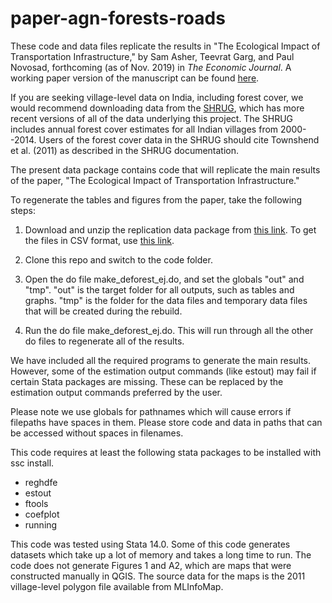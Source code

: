 # paper-agn-forests-roads

These code and data files replicate the results in "The Ecological
Impact of Transportation Infrastructure," by Sam Asher, Teevrat Garg,
and Paul Novosad, forthcoming (as of Nov. 2019) in *The Economic
Journal*.  A working paper version of the manuscript can be found
[here](http://www.dartmouth.edu/~novosad/agn-roads-forests.pdf).

If you are seeking village-level data on India, including forest
cover, we would recommend downloading data from the
[SHRUG](devdatalab.org/shrug), which has more recent versions of all
of the data underlying this project.  The SHRUG includes annual forest
cover estimates for all Indian villages from 2000--2014. Users of the
forest cover data in the SHRUG should cite Townshend et al. (2011) as
described in the SHRUG documentation.

The present data package contains code that will replicate the main
results of the paper, "The Ecological Impact of Transportation
Infrastructure."

To regenerate the tables and figures from the paper, take the
following steps:

1. Download and unzip the replication data package from [this
   link](https://www.dropbox.com/s/z3qimv5yzbzkpmy/agn-roads-forests-data.zip?dl=0). To
   get the files in CSV format, use [this link](https://www.dropbox.com/s/ardumusrboqssy1/agn-roads-forests-csv.zip?dl=0).

2. Clone this repo and switch to the code folder.

3. Open the do file make_deforest_ej.do, and set the globals "out" and
   "tmp".  "out" is the target folder for all outputs, such as tables
   and graphs. "tmp" is the folder for the data files and
   temporary data files that will be created during the rebuild.

4. Run the do file make_deforest_ej.do.  This will run through all the
   other do files to regenerate all of the results.

We have included all the required programs to generate the main
results. However, some of the estimation output commands (like estout)
may fail if certain Stata packages are missing. These can be replaced
by the estimation output commands preferred by the user.

Please note we use globals for pathnames which will cause errors if
filepaths have spaces in them. Please store code and data in paths
that can be accessed without spaces in filenames. 

This code requires at least the following stata packages to be installed
with ssc install.
- reghdfe
- estout
- ftools
- coefplot
- running

This code was tested using Stata 14.0. Some of this code generates
datasets which take up a lot of memory and takes a long time to
run. The code does not generate Figures 1 and A2, which are maps that
were constructed manually in QGIS. The source data for the maps is the
2011 village-level polygon file available from MLInfoMap.

